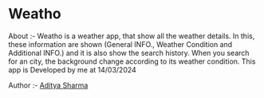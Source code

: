 # Weatho

About :- Weatho is a weather app, that show all the weather details. In this, these information are shown (General INFO., Weather Condition and Additional INFO.) and it is also show the search history. When you search for an city, the background change according to its weather condition. This app is Developed by me at 14/03/2024 <br/>

Author :- <a
        href="https://www.linkedin.com/in/aditya-sharma-b528642b4?utm_source=share&utm_campaign=share_via&utm_content=profile&utm_medium=android_app"
        target="_blank"
      >
Aditya Sharma
</a>
